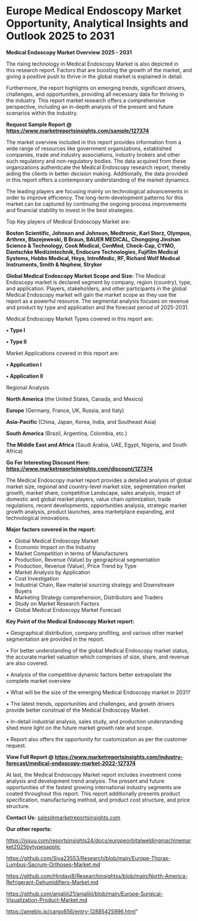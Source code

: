 # Europe Medical Endoscopy Market Opportunity, Analytical Insights and Outlook 2025 to 2031

<Strong> Medical Endoscopy Market Overview 2025 - 2031</strong>

The rising technology in Medical Endoscopy Market is also depicted in this research report. Factors that are boosting the growth of the market, and giving a positive push to thrive in the global market is explained in detail.

Furthermore, the report highlights on emerging trends, significant drivers, challenges, and opportunities, providing all necessary data for thriving in the industry. This report market research offers a comprehensive perspective, including an in-depth analysis of the present and future scenarios within the industry.

<strong>Request Sample Report @ <a href=https://www.marketreportsinsights.com/sample/127374>https://www.marketreportsinsights.com/sample/127374</a></strong>

The market overview included in this report provides information from a wide range of resources like government organizations, established companies, trade and industry associations, industry brokers and other such regulatory and non-regulatory bodies. The data acquired from these organizations authenticate the Medical Endoscopy research report, thereby aiding the clients in better decision making. Additionally, the data provided in this report offers a contemporary understanding of the market dynamics.

The leading players are focusing mainly on technological advancements in order to improve efficiency. The long-term development patterns for this market can be captured by continuing the ongoing process improvements and financial stability to invest in the best strategies.

Top Key players of Medical Endoscopy Market are:

<strong>Boston Scientific, Johnson and Johnson, Medtronic, Karl Storz, Olympus, Arthrex, Blazejeweski, B Braun, BAUER MEDICAL, Chongqing Jinshan Science & Technology, Cook Medical, ConMed, Check-Cap, CYMO, Dantschke Medizintechnik, Endocure Technologies, Fujifilm Medical Systems, Hobbs Medical, Hoya, IntroMedic, RF, Richard Wolf Medical Instruments, Smith & Nephew, Stryker</strong>

<strong><b>Global Medical Endoscopy Market Scope and Size:</b></strong>
The Medical Endoscopy market is declared segment by company, region (country), type, and application. Players, stakeholders, and other participants in the global Medical Endoscopy market will gain the market scope as they use the report as a powerful resource. The segmental analysis focuses on revenue and product by type and application and the forecast period of 2025-2031.

Medical Endoscopy Market Types covered in this report are:

<strong>• Type I

• Type II</strong>

Market Applications covered in this report are:

<strong>• Application I

• Application II</strong> 

Regional Analysis

<strong>North America</strong> (the United States, Canada, and Mexico)

<strong>Europe</strong> (Germany, France, UK, Russia, and Italy)

<strong>Asia-Pacific</strong> (China, Japan, Korea, India, and Southeast Asia)

<strong>South America</strong> (Brazil, Argentina, Colombia, etc.)

<strong>The Middle East and Africa</strong> (Saudi Arabia, UAE, Egypt, Nigeria, and South Africa)

<strong>Go For Interesting Discount Here: <a href=https://www.marketreportsinsights.com/discount/127374>https://www.marketreportsinsights.com/discount/127374</a></strong>

The Medical Endoscopy market report provides a detailed analysis of global market size, regional and country-level market size, segmentation market growth, market share, competitive Landscape, sales analysis, impact of domestic and global market players, value chain optimization, trade regulations, recent developments, opportunities analysis, strategic market growth analysis, product launches, area marketplace expanding, and technological innovations.

<strong><b>Major factors covered in the report:</b></strong>
<ul>
  <li>Global Medical Endoscopy Market </li>
  <li>Economic Impact on the Industry</li>
  <li>Market Competition in terms of Manufacturers</li>
  <li>Production, Revenue (Value) by geographical segmentation</li>
  <li>Production, Revenue (Value), Price Trend by Type</li>
  <li>Market Analysis by Application</li>
  <li>Cost Investigation</li>
  <li>Industrial Chain, Raw material sourcing strategy and Downstream Buyers</li>
  <li>Marketing Strategy comprehension, Distributors and Traders</li>
  <li>Study on Market Research Factors</li>
  <li>Global Medical Endoscopy Market Forecast</li>
</ul>

<strong><b>Key Point of the Medical Endoscopy Market report:</b></strong>

• Geographical distribution, company profiling, and various other market segmentation are provided in the report.

• For better understanding of the global Medical Endoscopy market status, the accurate market valuation which comprises of size, share, and revenue are also covered.

• Analysis of the competitive dynamic factors better extrapolate the complete market overview

• What will be the size of the emerging Medical Endoscopy market in 2031?

• The latest trends, opportunities and challenges, and growth drivers provide better construal of the Medical Endoscopy Market.

• In-detail industrial analysis, sales study, and production understanding shed more light on the future market growth rate and scope.

• Report also offers the opportunity for customization as per the customer request.

<strong><b>View Full Report @ <a href=https://www.marketreportsinsights.com/industry-forecast/medical-endoscopy-market-2022-127374>https://www.marketreportsinsights.com/industry-forecast/medical-endoscopy-market-2022-127374</a></b></strong>


At last, the Medical Endoscopy Market report includes investment come analysis and development trend analysis. The present and future opportunities of the fastest growing international industry segments are coated throughout this report. This report additionally presents product specification, manufacturing method, and product cost structure, and price structure.

<strong>Contact Us:</strong>
sales@marketreportsinsights.com

<strong>Our other reports:</strong>

<a href=https://issuu.com/reportsinsights24/docs/europeorbitalweldingmachinemarket2025bytypesapplic>https://issuu.com/reportsinsights24/docs/europeorbitalweldingmachinemarket2025bytypesapplic</a>

<a href=https://github.com/Siya23553/Research/blob/main/Europe-Thorax-Lumbus-Sacrum-Orthoses-Market.md>https://github.com/Siya23553/Research/blob/main/Europe-Thorax-Lumbus-Sacrum-Orthoses-Market.md</a>

<a href=https://github.com/Hindavi8/Researchinsightss/blob/main/North-America-Refrigerant-Dehumidifiers-Market.md>https://github.com/Hindavi8/Researchinsightss/blob/main/North-America-Refrigerant-Dehumidifiers-Market.md</a>

<a href=https://github.com/anjaliiii21/anjaliiii/blob/main/Europe-Surgical-Visualization-Product-Market.md>https://github.com/anjaliiii21/anjaliiii/blob/main/Europe-Surgical-Visualization-Product-Market.md</a>

<a href=https://ameblo.jp/cargo656/entry-12885425996.html>https://ameblo.jp/cargo656/entry-12885425996.html</a>"
